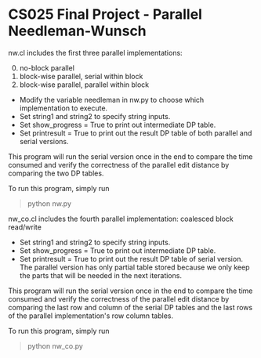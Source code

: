 CS025 Final Project - Parallel Needleman-Wunsch
===============================================

nw.cl includes the first three parallel implementations:

0. no-block parallel
0. block-wise parallel, serial within block
0. block-wise parallel, parallel within block

* Modify the variable needleman in nw.py to choose which implementation to execute.
* Set string1 and string2 to specify string inputs.
* Set show_progress = True to print out intermediate DP table.
* Set printresult = True to print out the result DP table of both parallel and serial versions.

This program will run the serial version once in the end to compare the time consumed and verify the correctness of the parallel edit distance by comparing the two DP tables.

To run this program, simply run

>python nw.py

nw_co.cl includes the fourth parallel implementation: coalesced block read/write

* Set string1 and string2 to specify string inputs.
* Set show_progress = True to print out intermediate DP table.
* Set printresult = True to print out the result DP table of serial version. The parallel version has only partial table stored because we only keep the parts that will be needed in the next iterations.

This program will run the serial version once in the end to compare the time consumed and verify the correctness of the parallel edit distance by comparing the last row and column of the serial DP tables and the last rows of the parallel implementation's row column tables.

To run this program, simply run

>python nw_co.py
